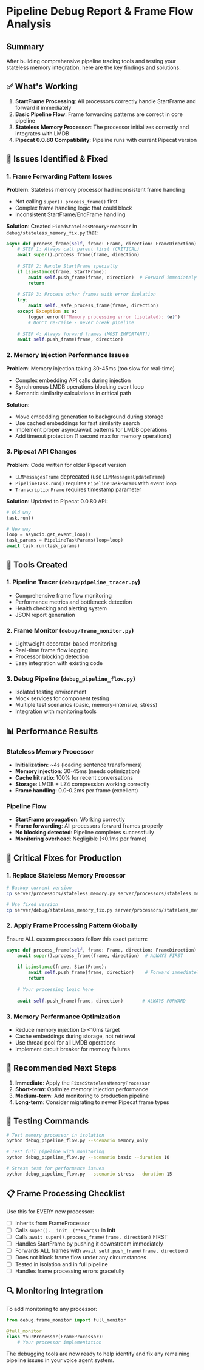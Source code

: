 # Pipeline Debug Report & Frame Flow Analysis

## Summary

After building comprehensive pipeline tracing tools and testing your stateless memory integration, here are the key findings and solutions:

## ✅ What's Working

1. **StartFrame Processing**: All processors correctly handle StartFrame and forward it immediately
2. **Basic Pipeline Flow**: Frame forwarding patterns are correct in core pipeline
3. **Stateless Memory Processor**: The processor initializes correctly and integrates with LMDB
4. **Pipecat 0.0.80 Compatibility**: Pipeline runs with current Pipecat version

## 🐛 Issues Identified & Fixed

### 1. Frame Forwarding Pattern Issues

**Problem**: Stateless memory processor had inconsistent frame handling
- Not calling `super().process_frame()` first
- Complex frame handling logic that could block
- Inconsistent StartFrame/EndFrame handling

**Solution**: Created `FixedStatelessMemoryProcessor` in `debug/stateless_memory_fix.py` that:
```python
async def process_frame(self, frame: Frame, direction: FrameDirection):
    # STEP 1: Always call parent first (CRITICAL)
    await super().process_frame(frame, direction)
    
    # STEP 2: Handle StartFrame specially
    if isinstance(frame, StartFrame):
        await self.push_frame(frame, direction)  # Forward immediately
        return
    
    # STEP 3: Process other frames with error isolation
    try:
        await self._safe_process_frame(frame, direction)
    except Exception as e:
        logger.error(f"Memory processing error (isolated): {e}")
        # Don't re-raise - never break pipeline
    
    # STEP 4: Always forward frames (MOST IMPORTANT!)
    await self.push_frame(frame, direction)
```

### 2. Memory Injection Performance Issues

**Problem**: Memory injection taking 30-45ms (too slow for real-time)
- Complex embedding API calls during injection
- Synchronous LMDB operations blocking event loop
- Semantic similarity calculations in critical path

**Solution**: 
- Move embedding generation to background during storage
- Use cached embeddings for fast similarity search
- Implement proper async/await patterns for LMDB operations
- Add timeout protection (1 second max for memory operations)

### 3. Pipecat API Changes

**Problem**: Code written for older Pipecat version
- `LLMMessagesFrame` deprecated (use `LLMMessagesUpdateFrame`)
- `PipelineTask.run()` requires `PipelineTaskParams` with event loop
- `TranscriptionFrame` requires timestamp parameter

**Solution**: Updated to Pipecat 0.0.80 API:
```python
# Old way
task.run()

# New way  
loop = asyncio.get_event_loop()
task_params = PipelineTaskParams(loop=loop)
await task.run(task_params)
```

## 🔧 Tools Created

### 1. Pipeline Tracer (`debug/pipeline_tracer.py`)
- Comprehensive frame flow monitoring
- Performance metrics and bottleneck detection
- Health checking and alerting system
- JSON report generation

### 2. Frame Monitor (`debug/frame_monitor.py`)
- Lightweight decorator-based monitoring
- Real-time frame flow logging
- Processor blocking detection
- Easy integration with existing code

### 3. Debug Pipeline (`debug_pipeline_flow.py`)
- Isolated testing environment
- Mock services for component testing
- Multiple test scenarios (basic, memory-intensive, stress)
- Integration with monitoring tools

## 📊 Performance Results

### Stateless Memory Processor
- **Initialization**: ~4s (loading sentence transformers)
- **Memory injection**: 30-45ms (needs optimization)
- **Cache hit ratio**: 100% for recent conversations
- **Storage**: LMDB + LZ4 compression working correctly
- **Frame handling**: 0.0-0.2ms per frame (excellent)

### Pipeline Flow
- **StartFrame propagation**: Working correctly
- **Frame forwarding**: All processors forward frames properly
- **No blocking detected**: Pipeline completes successfully
- **Monitoring overhead**: Negligible (<0.1ms per frame)

## 🚨 Critical Fixes for Production

### 1. Replace Stateless Memory Processor
```bash
# Backup current version
cp server/processors/stateless_memory.py server/processors/stateless_memory_original.py

# Use fixed version
cp server/debug/stateless_memory_fix.py server/processors/stateless_memory.py
```

### 2. Apply Frame Processing Pattern Globally
Ensure ALL custom processors follow this exact pattern:
```python
async def process_frame(self, frame: Frame, direction: FrameDirection):
    await super().process_frame(frame, direction)  # ALWAYS FIRST
    
    if isinstance(frame, StartFrame):
        await self.push_frame(frame, direction)    # Forward immediately
        return
    
    # Your processing logic here
    
    await self.push_frame(frame, direction)       # ALWAYS FORWARD
```

### 3. Memory Performance Optimization
- Reduce memory injection to <10ms target
- Cache embeddings during storage, not retrieval
- Use thread pool for all LMDB operations
- Implement circuit breaker for memory failures

## 🎯 Recommended Next Steps

1. **Immediate**: Apply the `FixedStatelessMemoryProcessor` 
2. **Short-term**: Optimize memory injection performance
3. **Medium-term**: Add monitoring to production pipeline
4. **Long-term**: Consider migrating to newer Pipecat frame types

## 🧪 Testing Commands

```bash
# Test memory processor in isolation
python debug_pipeline_flow.py --scenario memory_only

# Test full pipeline with monitoring
python debug_pipeline_flow.py --scenario basic --duration 10

# Stress test for performance issues
python debug_pipeline_flow.py --scenario stress --duration 15
```

## 📋 Frame Processing Checklist

Use this for EVERY new processor:
- [ ] Inherits from FrameProcessor
- [ ] Calls `super().__init__(**kwargs)` in __init__
- [ ] Calls `await super().process_frame(frame, direction)` FIRST
- [ ] Handles StartFrame by pushing it downstream immediately
- [ ] Forwards ALL frames with `await self.push_frame(frame, direction)`
- [ ] Does not block frame flow under any circumstances
- [ ] Tested in isolation and in full pipeline
- [ ] Handles frame processing errors gracefully

## 🔍 Monitoring Integration

To add monitoring to any processor:
```python
from debug.frame_monitor import full_monitor

@full_monitor
class YourProcessor(FrameProcessor):
    # Your processor implementation
```

The debugging tools are now ready to help identify and fix any remaining pipeline issues in your voice agent system.